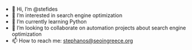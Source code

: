 - 👋 Hi, I’m @stefides
- 👀 I’m interested in search engine optimization
- 🌱 I’m currently learning Python
- 💞️ I’m looking to collaborate on automation projects about search engine optimization
- 📫 How to reach me: stephanos@seoingreece.org

<!---
stefides/stefides is a ✨ special ✨ repository because its `README.md` (this file) appears on your GitHub profile.
You can click the Preview link to take a look at your changes.
--->
